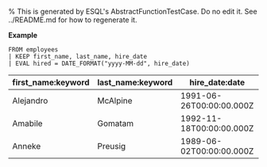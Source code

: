 % This is generated by ESQL's AbstractFunctionTestCase. Do no edit it. See ../README.md for how to regenerate it.

**Example**

```esql
FROM employees
| KEEP first_name, last_name, hire_date
| EVAL hired = DATE_FORMAT("yyyy-MM-dd", hire_date)
```

| first_name:keyword | last_name:keyword | hire_date:date | hired:keyword |
| --- | --- | --- | --- |
| Alejandro | McAlpine | 1991-06-26T00:00:00.000Z | 1991-06-26 |
| Amabile | Gomatam | 1992-11-18T00:00:00.000Z | 1992-11-18 |
| Anneke | Preusig | 1989-06-02T00:00:00.000Z | 1989-06-02 |


